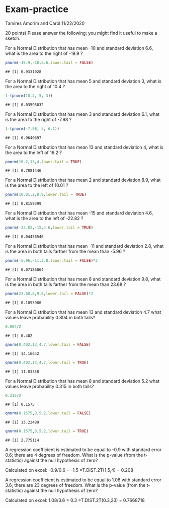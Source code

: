 Exam-practice
================
Tamires Amorim and Carol
11/22/2020

20 points) Please answer the following; you might find it useful to make
a sketch.

For a Normal Distribution that has mean -10 and standard deviation 6.6,
what is the area to the right of -19.9 ?

``` r
pnorm(-19.9,-10,6.6,lower.tail = FALSE)
```

    ## [1] 0.9331928

For a Normal Distribution that has mean 5 and standard deviation 3, what
is the area to the right of 10.4 ?

``` r
1-(pnorm(10.4, 5, 3))
```

    ## [1] 0.03593032

For a Normal Distribution that has mean 3 and standard deviation 6.1,
what is the area to the right of -7.98 ?

``` r
1-(pnorm(-7.98, 3, 6.1))
```

    ## [1] 0.9640697

For a Normal Distribution that has mean 13 and standard deviation 4,
what is the area to the left of 16.2 ?

``` r
pnorm(16.2,13,4,lower.tail = TRUE)
```

    ## [1] 0.7881446

For a Normal Distribution that has mean 2 and standard deviation 8.9,
what is the area to the left of 10.01 ?

``` r
pnorm(10.01,2,8.9,lower.tail = TRUE)
```

    ## [1] 0.8159399

For a Normal Distribution that has mean -15 and standard deviation 4.6,
what is the area to the left of -22.82 ?

``` r
pnorm(-22.82,-15,4.6,lower.tail = TRUE)
```

    ## [1] 0.04456546

For a Normal Distribution that has mean -11 and standard deviation 2.8,
what is the area in both tails farther from the mean than -5.96 ?

``` r
pnorm(-5.96,-11,2.8,lower.tail = FALSE)*2
```

    ## [1] 0.07186064

For a Normal Distribution that has mean 8 and standard deviation 9.8,
what is the area in both tails farther from the mean than 23.68 ?

``` r
pnorm(23.68,8,9.8,lower.tail = FALSE)*2
```

    ## [1] 0.1095986

For a Normal Distribution that has mean 13 and standard deviation 4.7
what values leave probability 0.804 in both tails?

``` r
0.804/2
```

    ## [1] 0.402

``` r
qnorm(0.402,13,4.7,lower.tail = FALSE)
```

    ## [1] 14.16642

``` r
qnorm(0.402,13,4.7,lower.tail = TRUE)
```

    ## [1] 11.83358

For a Normal Distribution that has mean 8 and standard deviation 5.2
what values leave probability 0.315 in both tails?

``` r
0.315/2
```

    ## [1] 0.1575

``` r
qnorm(0.1575,8,5.2,lower.tail = FALSE)
```

    ## [1] 13.22489

``` r
qnorm(0.1575,8,5.2,lower.tail = TRUE)
```

    ## [1] 2.775114

A regression coefficient is estimated to be equal to -0.9 with standard
error 0.6; there are 4 degrees of freedom. What is the p-value (from the
t-statistic) against the null hypothesis of zero?

Calculated on excel: -0.9/0.6 = -1.5 =T.DIST.2T(1.5,4) = 0.208

A regression coefficient is estimated to be equal to 1.08 with standard
error 3.6; there are 23 degrees of freedom. What is the p-value (from
the t-statistic) against the null hypothesis of zero?

Calculated on excel: 1.08/3.6 = 0.3 =T.DIST.2T(0.3,23) = 0.7668718
